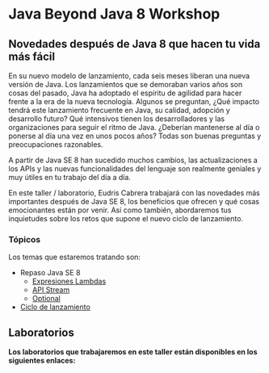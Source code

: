 # Java Beyond Java 8 Workshop

## Novedades después de Java 8 que hacen tu vida más fácil
En su nuevo modelo de lanzamiento, cada seis meses liberan una nueva versión de Java. Los lanzamientos que se demoraban varios años son cosas del pasado, Java ha adoptado el espíritu de agilidad para hacer frente a la era de la nueva tecnología. Algunos se preguntan, ¿Qué impacto tendrá este lanzamiento frecuente en Java, su calidad, adopción y desarrollo futuro? Qué intensivos tienen los desarrolladores y las organizaciones para seguir el ritmo de Java. ¿Deberían mantenerse al día o ponerse al día una vez en unos pocos años? Todas son buenas preguntas y preocupaciones razonables.

A partir de Java SE 8 han sucedido muchos cambios, las actualizaciones a los APIs y las nuevas funcionalidades del lenguaje son realmente geniales y muy útiles en tu trabajo del día a día.

En este taller / laboratorio, Eudris Cabrera trabajará con las novedades más importantes después de Java SE 8, los beneficios que ofrecen y qué cosas emocionantes están por venir. Así como también, abordaremos tus inquietudes sobre los retos que supone el nuevo ciclo de lanzamiento.

### Tópicos
Los temas que estaremos tratando son:
* Repaso Java SE 8
  * [Expresiones Lambdas](expresiones-lambdas.md)
  * [API Stream](api-stream.md)
  * [Optional](optional.md)
* [Ciclo de lanzamiento](ciclo-de-lanzamiento.md)



## Laboratorios
**Los laboratorios que trabajaremos en este taller están disponibles en los siguientes enlaces:**

